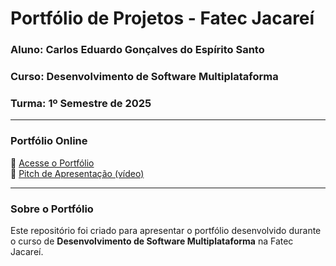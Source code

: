 # Portfólio de Projetos - Fatec Jacareí  
### Aluno: Carlos Eduardo Gonçalves do Espírito Santo  
### Curso: Desenvolvimento de Software Multiplataforma  
### Turma: 1º Semestre de 2025  

---

### Portfólio Online  
🔗 [Acesse o Portfólio](https://fatec-jacarei-dsm-portfolio.github.io/ra2581392513004/)  
🎤 [Pitch de Apresentação (vídeo)](https://youtu.be/seu-video-aqui)  

---

### Sobre o Portfólio  
Este repositório foi criado para apresentar o portfólio desenvolvido durante o curso de **Desenvolvimento de Software Multiplataforma** na Fatec Jacareí.  
